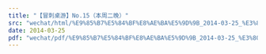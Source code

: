 ```yaml
---
title: "【冒刺桌游】No.15（本周二晚）"
src: "wechat/html/%E9%85%B7%E5%84%BF%E8%AE%BA%E5%9D%9B_2014-03-25_%E3%80%90%E5%86%92%E5%88%BA%E6%A1%8C%E6%B8%B8%E3%80%91No.15%EF%BC%88%E6%9C%AC%E5%91%A8%E4%BA%8C%E6%99%9A%EF%BC%89.html"
date: 2014-03-25
pdf: "wechat/pdf/%E9%85%B7%E5%84%BF%E8%AE%BA%E5%9D%9B_2014-03-25_%E3%80%90%E5%86%92%E5%88%BA%E6%A1%8C%E6%B8%B8%E3%80%91No.15%EF%BC%88%E6%9C%AC%E5%91%A8%E4%BA%8C%E6%99%9A%EF%BC%89.pdf"
---
```

